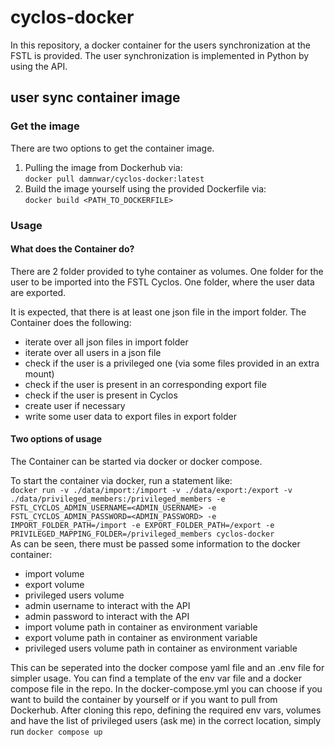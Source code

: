 # cyclos-docker

In this repository, a docker container for the users synchronization at the FSTL is provided.
The user synchronization is implemented in Python by using the API.

## user sync container image
 
### Get the image

There are two options to get the container image.
1. Pulling the image from Dockerhub via:\
   ```docker pull damnwar/cyclos-docker:latest```
2. Build the image yourself using the provided Dockerfile via:\
   ```docker build <PATH_TO_DOCKERFILE>```

### Usage

#### What does the Container do?

There are 2 folder provided to tyhe container as volumes.
One folder for the user to be imported into the FSTL Cyclos.
One folder, where the user data are exported.

It is expected, that there is at least one json file in the import folder.
The Container does the following:
- iterate over all json files in import folder
- iterate over all users in a json file
- check if the user is a privileged one (via some files provided in an extra mount)
- check if the user is present in an corresponding export file
- check if the user is present in Cyclos
- create user if necessary
- write some user data to export files in export folder

#### Two options of usage

The Container can be started via docker or docker compose.

To start the container via docker, run a statement like:\
```docker run -v ./data/import:/import -v ./data/export:/export -v ./data/privileged_members:/privileged_members -e FSTL_CYCLOS_ADMIN_USERNAME=<ADMIN_USERNAME> -e FSTL_CYCLOS_ADMIN_PASSWORD=<ADMIN_PASSWORD> -e IMPORT_FOLDER_PATH=/import -e EXPORT_FOLDER_PATH=/export -e PRIVILEGED_MAPPING_FOLDER=/privileged_members cyclos-docker```\
As can be seen, there must be passed some information to the docker container:
- import volume
- export volume
- privileged users volume
- admin username to interact with the API
- admin password to interact with the API
- import volume path in container as environment variable
- export volume path in container as environment variable
- privileged users volume path in container as environment variable

This can be seperated into the docker compose yaml file and an .env file for simpler usage.
You can find a template of the env var file and a docker compose file in the repo.
In the docker-compose.yml you can choose if you want to build the container by yourself or if you want to pull from Dockerhub.
After cloning this repo, defining the required env vars, volumes and have the list of privileged users (ask me) in the correct location, simply run
`docker compose up`
